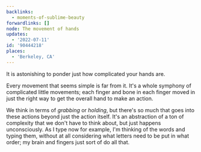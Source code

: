 ```yaml
---
backlinks:
  - moments-of-sublime-beauty
forwardlinks: []
node: The movement of hands
updates:
  - '2022-07-11'
id: '90444218'
places:
  - 'Berkeley, CA'
---
```

It is astonishing to ponder just how complicated your hands are. 

Every movement that seems simple is far from it. It's a whole symphony of complicated little movements; each finger and bone in each finger moved in just the right way to get the overall hand to make an action. 

We think in terms of *grabbing* or *holding*, but there's so much that goes into these actions beyond just the action itself. It's an abstraction of a ton of complexity that we don't have to think about, but just happens unconsciously. As I type now for example, I'm thinking of the words and typing them, without at all considering what  letters need to be put in what order; my brain and fingers just sort of do all that. 
